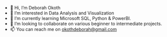 - 👋 Hi, I’m Deborah Okoth
- 👀 I’m interested in Data Analysis and Visualization
- 🌱 I’m currently learning Microsoft SQL, Python & PowerBI.
- 💞️ I’m looking to collaborate on various beginner to intermediate projects.
- 📫 You can reach me on okothdeborah@gmail.com

<!---
DebbsKothes/DebbsKothes is a ✨ special ✨ repository because its `README.md` (this file) appears on your GitHub profile.
You can click the Preview link to take a look at your changes.
--->
